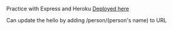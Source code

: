 Practice with Express and Heroku
[Deployed here](https://rocky-wave-22344.herokuapp.com/)

Can update the hello by adding /person/(person's name) to URL
